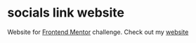 # socials link website
Website for [Frontend Mentor](https://www.frontendmentor.io/home) challenge. Check out my [website](https://vex0nn.github.io/socials-link/main.html)
